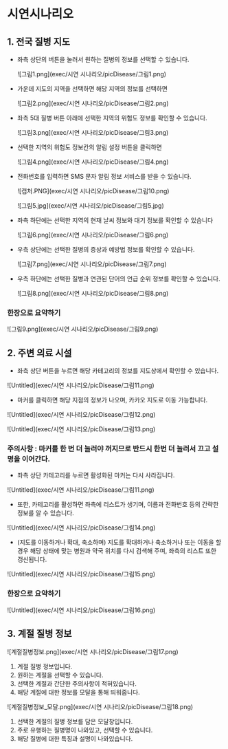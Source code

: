 # 시연시나리오

## 1. 전국 질병 지도

- 좌측 상단의 버튼을 눌러서 원하는 질병의 정보를 선택할 수 있습니다.
  
    ![그림1.png](exec/시연 시나리오/picDisease/그림1.png)
    
- 가운데 지도의 지역을 선택하면 해당 지역의 정보를 선택하면
  
    ![그림2.png](exec/시연 시나리오/picDisease/그림2.png)
    
- 좌측 5대 질병 버튼 아래에 선택한 지역의 위험도 정보를 확인할 수 있습니다.
  
    ![그림3.png](exec/시연 시나리오/picDisease/그림3.png)
    
- 선택한 지역의 위험도 정보칸의 알림 설정 버튼을 클릭하면
  
    ![그림4.png](exec/시연 시나리오/picDisease/그림4.png)
    

 

- 전화번호를 입력하면 SMS 문자 알림 정보 서비스를 받을 수 있습니다.
  
    ![캡처.PNG](exec/시연 시나리오/picDisease/그림10.png)
    
    ![그림5.jpg](exec/시연 시나리오/picDisease/그림5.jpg)
    
- 좌측 하단에는 선택한 지역의 현재 날씨 정보와 대기 정보를 확인할 수 있습니다
  
    ![그림6.png](exec/시연 시나리오/picDisease/그림6.png)
    
- 우측 상단에는 선택한 질병의 증상과 예방법 정보를 확인할 수 있습니다.
  
    ![그림7.png](exec/시연 시나리오/picDisease/그림7.png)
    
- 우측 하단에는 선택한 질병과 연관된 단어의 언급 순위 정보를 확인할 수 있습니다.
  
    ![그림8.png](exec/시연 시나리오/picDisease/그림8.png)



### 한장으로 요약하기

![그림9.png](exec/시연 시나리오/picDisease/그림9.png)



## 2. 주변 의료 시설

- 좌측 상단 버튼을 누르면 해당 카테고리의 정보를 지도상에서 확인할 수 있습니다.

![Untitled](exec/시연 시나리오/picDisease/그림11.png)

- 마커를 클릭하면 해당 지점의 정보가 나오며, 카카오 지도로 이동 가능합니다.

![Untitled](exec/시연 시나리오/picDisease/그림12.png)

![Untitled](exec/시연 시나리오/picDisease/그림13.png)

### 주의사항 : 마커를 한 번 더 눌러야 꺼지므로 반드시 한번 더 눌러서 끄고 설명을 이어간다.

- 좌측 상단 카테고리를 누르면 활성화된 마커는 다시 사라집니다.

![Untitled](exec/시연 시나리오/picDisease/그림11.png)

- 또한, 카테고리를 활성하면 좌측에 리스트가 생기며, 이름과 전화번호 등의 간략한 정보를 알 수 있습니다.

![Untitled](exec/시연 시나리오/picDisease/그림14.png)

- (지도를 이동하거나 확대, 축소하며) 지도를 확대하거나 축소하거나 또는 이동을 할 경우 해당 상태에 맞는 병원과 약국 위치를 다시 검색해 주며, 좌측의 리스트 또한 갱신됩니다.

![Untitled](exec/시연 시나리오/picDisease/그림15.png)

### 한장으로 요약하기

![Untitled](exec/시연 시나리오/picDisease/그림16.png)



## 3. 계절 질병 정보

![계절질병정보.png](exec/시연 시나리오/picDisease/그림17.png)

1. 계절 질병 정보입니다.
2. 원하는 계절을 선택할 수 있습니다.
3. 선택한 계절과 간단한 주의사항이 적혀있습니다.
4. 해당 계절에 대한 정보를 모달을 통해 띄워줍니다.

![계절질병정보_모달.png](exec/시연 시나리오/picDisease/그림18.png)

1. 선택한 계절의 질병 정보를 담은 모달창입니다.
2. 주로 유행하는 질병명이 나와있고, 선택할 수 있습니다.
3. 해당 질병에 대한 특징과 설명이 나와있습니다.
